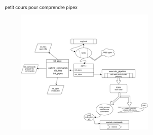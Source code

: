 petit cours pour comprendre pipex

<p align="center">
    <img src="img/diag.png" alt="Diagramme" width="400">
</p>
